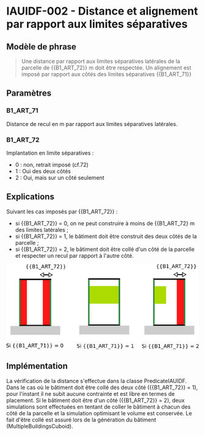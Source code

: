 # IAUIDF-002 - Distance et alignement par rapport aux limites séparatives

## Modèle de phrase

> Une distance par rapport aux limites séparatives latérales de la parcelle de {{B1_ART_72}} m doit être respectée.
> Un alignement est imposé par rapport aux côtés des limites séparatives  {{B1_ART_71}}

## Paramètres

### B1_ART_71

Distance de recul en m par rapport aux limites séparatives latérales.

### B1_ART_72

Implantation en limite séparatives :

* 0 : non, retrait imposé (cf.72)
* 1 : Oui des deux côtés
* 2 : Oui, mais sur un côté seulement

## Explications

Suivant les cas imposés par {{B1_ART_72}} :
* si {{B1_ART_72}} = 0, on ne peut construire à moins de {{B1_ART_72} m des limites latérales ;
* si {{B1_ART_72}} = 1, le bâtiment doit être construit des deux côtés de la parcelle ;
* si {{B1_ART_72}} = 2, le bâtiment doit être collé d'un côté de la parcelle et respecter un recul par rapport à l'autre côté.

![Image illustrant les contraintes par rapport aux limites latérales](img/IAUIDF/IAUIDF-002.png)

## Implémentation

La vérification de la distance s'effectue dans la classe PredicateIAUIDF. Dans le cas où le bâtiment doit être collé des deux côté ({{B1_ART_72}} = 1), pour l'instant il ne subit aucune contrainte et est libre en termes de placement. Si le bâtiment doit être d'un côté ({{B1_ART_72}} = 2), deux simulations sont effectuées en tentant de coller le bâtiment à chacun des côté de la parcelle et la simulation optimisant le volume est conservée. Le fait d'être collé est assuré lors de la génération du bâtiment (MultipleBuildingsCuboid).
